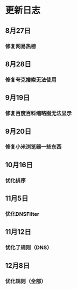 # 更新日志
## 8月27日
### 修复网易热榜

## 8月28日
### 修复夸克搜索无法使用

## 9月19日
### 修复百度百科缩略图无法显示

## 9月20日
### 修复小米浏览器一些东西

## 10月16日
### 优化排序

## 11月5日
### 优化DNSFilter

## 11月12日
### 优化了规则（DNS）

## 12月8日
### 优化规则（全部）

